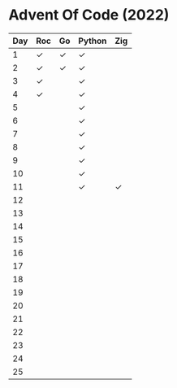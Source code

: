 # Advent Of Code (2022) 

| Day | Roc   | Go   | Python  | Zig  |
|-----|-----------|-----------|----------|----------|
|  1  | &#10003;  | &#10003;  | &#10003; |  |
|  2  | &#10003;  | &#10003;  | &#10003; |  |
|  3  | &#10003;  |   | &#10003; |  |
|  4  | &#10003;  |   | &#10003; |  |
|  5  |   |   | &#10003; |  |
|  6  |   |   | &#10003; |  |
|  7  |   |   | &#10003; |  |
|  8  |   |   | &#10003; |  |
|  9  |   |   | &#10003; |  |
| 10  |   |   | &#10003; |  |
| 11  |   |   | &#10003; | &#10003; |
| 12  |   |   |  |  |
| 13  |   |   |  |  |
| 14  |   |   |  |  |
| 15  |   |   |  |  |
| 16  |   |   |  |  |
| 17  |   |   |  |  |
| 18  |   |   |  |  |
| 19  |   |   |  |  |
| 20  |   |   |  |  |
| 21  |   |   |  |  |
| 22  |   |   |  |  |
| 23  |   |   |  |  |
| 24  |   |   |  |  |
| 25  |   |   |  |  |
